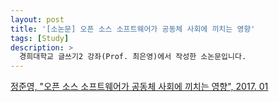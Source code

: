 ```yaml
---
layout: post
title: '[소논문] 오픈 소스 소프트웨어가 공동체 사회에 끼치는 영향'
tags: [Study]
description: >
  경희대학교 글쓰기2 강좌(Prof. 최은영)에서 작성한 소논문입니다.
---
```


[정준영, "오픈 소스 소프트웨어가 공동체 사회에 끼치는 영향", 2017. 01](https://github.com/sauber92/sauber92.github.io/blob/master/public/paper.pdf)